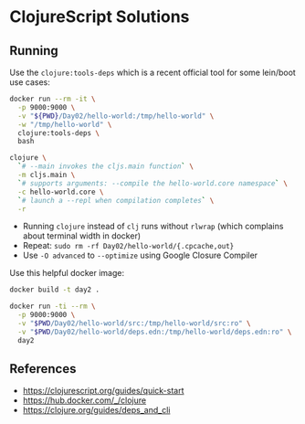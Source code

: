 # ClojureScript Solutions


## Running

Use the `clojure:tools-deps` which is a recent official tool for
some lein/boot use cases:

```bash
docker run --rm -it \
  -p 9000:9000 \
  -v "${PWD}/Day02/hello-world:/tmp/hello-world" \
  -w "/tmp/hello-world" \
  clojure:tools-deps \
  bash
```

```bash
clojure \
  `# --main invokes the cljs.main function` \
  -m cljs.main \
  `# supports arguments: --compile the hello-world.core namespace` \
  -c hello-world.core \
  `# launch a --repl when compilation completes` \
  -r
```

* Running `clojure` instead of `clj` runs without `rlwrap` (which complains
  about terminal width in docker)
* Repeat: `sudo rm -rf Day02/hello-world/{.cpcache,out}`
* Use `-O advanced` to `--optimize` using Google Closure Compiler

Use this helpful docker image:

```bash
docker build -t day2 .

docker run -ti --rm \
  -p 9000:9000 \
  -v "$PWD/Day02/hello-world/src:/tmp/hello-world/src:ro" \
  -v "$PWD/Day02/hello-world/deps.edn:/tmp/hello-world/deps.edn:ro" \
  day2
```

## References

* https://clojurescript.org/guides/quick-start
* https://hub.docker.com/_/clojure
* https://clojure.org/guides/deps_and_cli
